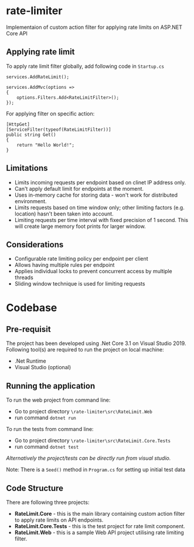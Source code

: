 # rate-limiter
Implementaion of custom action filter for applying rate limits on ASP.NET Core API

## Applying rate limit
To apply rate limit filter globally, add following code in `Startup.cs`
```
services.AddRateLimit();

services.AddMvc(options =>
{
    options.Filters.Add<RateLimitFilter>();
});
```
For applying filter on specific action:
```
[HttpGet]
[ServiceFilter(typeof(RateLimitFilter))]
public string Get()
{
    return "Hello World!";
}
```

## Limitations
* Limits incoming requests per endpoint based on clinet IP address only.
* Can't apply default limit for endpoints at the moment.
* Uses in-memory cache for storing data - won't work for distributed environment. 
* Limits requests based on time window only; other limiting factors (e.g. location) hasn't been taken into account.
* Limiting requests per time interval with fixed precision of 1 second. This will create large memory foot prints for larger window.

## Considerations
* Configurable rate limiting policy per endpoint per client
* Allows having multiple rules per endpoint
* Applies individual locks to prevent concurrent access by multiple threads 
* Sliding window technique is used for limiting requests


# Codebase

## Pre-requisit
The project has been developed using .Net Core 3.1 on Visual Studio 2019. Following tool(s) are required to run the project on local machine:
* .Net Runtime
* Visual Studio (optional)

## Running the application
To run the web project from command line:
* Go to project directory `\rate-limiter\src\RateLimit.Web`
* run command `dotnet run`

To run the tests from command line:
* Go to project directory `\rate-limiter\src\RateLimit.Core.Tests`
* run command `dotnet test`

_Alternatively the project/tests can be directly run from visual studio._

Note: There is a `Seed()` method in `Program.cs` for setting up initial test data

## Code Structure
There are following three projects:
* **RateLimit.Core** - this is the main library containing custom action filter to apply rate limits on API endpoints.
* **RateLimit.Core.Tests** - this is the test project for rate limit component.
* **RateLimit.Web** - this is a sample Web API project utilising rate limiting filter.



